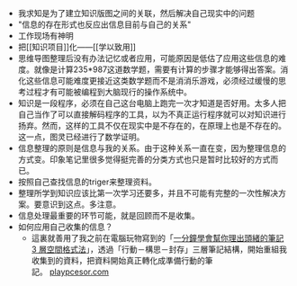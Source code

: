 - 我求知是为了建立知识版图之间的关联，然后解决自己现实中的问题
- "信息的存在形式也反应出信息目前与自己的关系"
- 工作现场有神明
- 把[[知识项目]]化——[[学以致用]]
- 思维导图整理后没有办法记忆或者应用，可能原因是低估了应用这些信息的难度。就像是计算235*987这道数学题，需要有计算的步骤才能够得出答案。消化这些信息可能难度更接近这类数学题而不是消消乐游戏，必须经过缓慢的思考过程才有可能被编程到大脑现行的操作系统中。
- 知识是一段程序，必须在自己这台电脑上跑完一次才知道是否好用。太多人把自己当作了可以直接解码程序的工具，以为不真正运行程序就可以对知识进行扬弃。然而，这样的工具不仅在现实中是不存在的，在原理上也是不存在的。这一点，图灵已经进行了数学证明。
- 信息整理的原则是信息与我的关系。由于这种关系一直在变，因为整理信息的方式变。印象笔记里很多觉得挺完善的分类方式也只是暂时比较好的方式而已。
- 按照自己查找信息的triger来整理资料。
- 整理所学到知识应该比第一次学习还要多，并且不可能有完整的一次性解决方案。要意识到这点。多注意。
- 信息处理最重要的环节可能，就是回顾而不是收集。
- 如何应用自己收集的信息？
    - 這裏就善用了我之前在電腦玩物寫到的「[一分鐘學會幫你理出頭緒的筆記 3 層空間格式法](http://www.playpcesor.com/2015/05/take-good-note-by-evernote.html)」，透過「行動－構思－封存」三層筆記結構，開始重組我收集到的資料，把資料開始真正轉化成準備行動的筆記。 [playpcesor.com](https://www.playpcesor.com/2015/05/collect-information.html)
